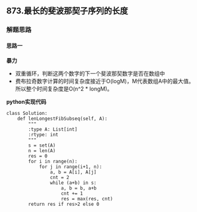 ## 873.最长的斐波那契子序列的长度
### 解题思路
#### 思路一
**暴力**
- 双重循环，判断这两个数字的下一个斐波那契数字是否在数组中
- 费布拉奇数字计算的时间复杂度接近于O(logM)，M代表数组A中的最大值。所以整个时间复杂度是O(n^2 * longM)。

**python实现代码**
```
class Solution:
    def lenLongestFibSubseq(self, A):
        """
        :type A: List[int]
        :rtype: int
        """
        s = set(A)
        n = len(A)
        res = 0
        for i in range(n):
            for j in range(i+1, n):
                a, b = A[i], A[j]
                cnt = 2
                while (a+b) in s:
                    a, b = b, a+b
                    cnt += 1
                    res = max(res, cnt)
        return res if res>2 else 0

```

